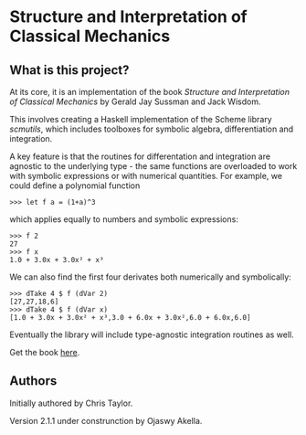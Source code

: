 # Structure and Interpretation of Classical Mechanics

## What is this project?

At its core, it is an implementation of the book *Structure and Interpretation of Classical Mechanics* by Gerald Jay Sussman and Jack Wisdom.

This involves creating a Haskell implementation of the Scheme library *scmutils*, which includes toolboxes for symbolic algebra, differentiation and integration.

A key feature is that the routines for differentation and integration are agnostic to the underlying type - the same functions are overloaded to work with symbolic expressions or with numerical quantities. For example, we could define a polynomial function

    >>> let f a = (1+a)^3

which applies equally to numbers and symbolic expressions:

    >>> f 2
    27
    >>> f x
    1.0 + 3.0x + 3.0x² + x³

We can also find the first four derivates both numerically and symbolically:

    >>> dTake 4 $ f (dVar 2)
    [27,27,18,6]
    >>> dTake 4 $ f (dVar x)
    [1.0 + 3.0x + 3.0x² + x³,3.0 + 6.0x + 3.0x²,6.0 + 6.0x,6.0]

Eventually the library will include type-agnostic integration routines as well.

Get the book [here](http://mitpress.mit.edu/sicm/).

## Authors
Initially authored by Chris Taylor.

Version 2.1.1 under construnction by Ojaswy Akella.



